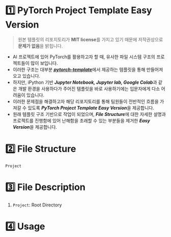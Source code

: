# 1️⃣ PyTorch Project Template Easy Version

> 원본 템플릿의 리포지토리가 <b>MIT license</b>를 가지고 있기 때문에 저작권상으로 <b>문제가 없음</b>을 밝힙니다.

- AI 프로젝트에 있어 PyTorch를 활용하고자 할 때, 유사한 파일 시스템 구조의 프로젝트들이 많이 보입니다.
- 이러한 구조는 대부분 <b><i><a href="https://github.com/victoresque/pytorch-template">pytorch-template</a></i></b>에서 제공하는 템플릿을 통해 만들어져오고 있습니다.
- 하지만, iPython 기반 <i><b>Jupyter Notebook, Jupyter lab, Google Colab</b></i>과 같은 개발 환경을 사용하다가 주어진 템플릿을 바로 사용하기에는 입문자에게 다소 어려움이 있습니다.
- 이러한 문제점을 해결하고자 해당 리포지토리를 통해 팀원들이 전반적인 흐름을 가져갈 수 있도록 <i><b>PyTorch Project Template Easy Version</b></i>을 제공합니다.
- 원래 템플릿 구조 기반으로 작업이 되었으며, <i><b>File Structure</b></i>에 대한 자세한 설명과 프로젝트를 진행함에 있어 난해함을 초래할 수 있는 부분들을 제거한 <i><b>Easy Version</b></i>을 제공합니다.

# 2️⃣ File Structure

```
Project

```

# 3️⃣ File Description

1. <code>Project</code>: Root Directory

# 4️⃣ Usage
